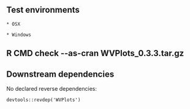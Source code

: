 

## Test environments

    * OSX

    * Windows

## R CMD check --as-cran WVPlots_0.3.3.tar.gz 

 

## Downstream dependencies

No declared reverse dependencies:

    devtools::revdep('WVPlots')
